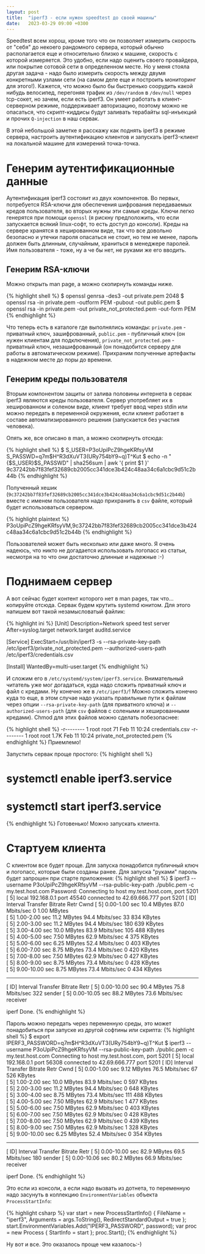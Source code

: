 ```yaml
---
layout: post
title:  "iperf3 - если нужен speedtest до своей машины"
date:   2023-03-29 09:00 +0300
---
```


Speedtest всем хорош, кроме того что он позволяет измерить скорость от "себя" до некоего рандомного сервера, который обычно располагается еще и относительно близко к машине, скорость с которой измеряется. Это удобно, если надо оценить своего провайдера, или покрытие сотовой сети в определенном месте.
Но у меня стояла другая задача - надо было измерить скорость между двумя конкретными узлами сети (на самом деле еще и построить мониторинг для этого!). Кажется, что можно было бы быстренько соорудить какой нибудь велосипед, перегоняя трафик из `/dev/random` в `/dev/null` через tcp-сокет, но зачем, если есть iperf3. Он умеет работать в клиент-серверном режиме, поддерживает авторизацию, поэтому можно не опасаться, что скрипт-киддисы будут заливать терабайты sql-инъекций и прочих `Q-injection` в наш сервак.

В этой небольшой заметке я расскажу как поднять iperf3 в режиме сервера, настроить аутентификацию клиентов и запускать iperf3-клиент на локальной машине для измерений точка-точка.

# Генерим аутентификационные данные
Аутентификация iperf3 состояит из двух компонентов.
Во первых, потребуется RSA-ключи для обеспечения шифрования передаваемых кредов пользователя, во вторых нужны эти самые креды.
Ключи легко генерятся при помощи `openssl` (я рискну предположить, что если запускается всякий linux-софт, то есть доступ до консоли). Креды на сервере хранятся в хешированном виде, так что все довольно безопасно и утечки пароля опасаться не стоит, но тем не менее, пароль должен быть длинным, случайным, храниться в менеджере паролей. Имя пользователя - тоже, ну а че бы нет, не руками же его вводить.

## Генерим RSA-ключи
Можно открыть man page, а можно скопирнуть команды ниже.

{% highlight shell %}
$ openssl genrsa -des3 -out private.pem 2048
$ openssl rsa -in private.pem -outform PEM -pubout -out public.pem
$ openssl rsa -in private.pem -out private_not_protected.pem -out-form PEM
{% endhighlight %}

Что теперь есть в каталоге где выполнялись команды: `private.pem` - приватный ключ, зашифрованный, `public.pem` - публичный ключ (он нужен клиентам для подключения), `private_not_protected.pem` - приватный ключ, незашифрованный (он понадобится серверу для работы в автоматическом режиме). Прихраним полученные артефакты в надежном месте до поры до времени.

## Генерим креды пользователя
Вторым компонентом защиты от залива половины интернета в сервак iperf3 являются креды пользователя. Сервер употребляет их в хешированном и соленом виде, клиент требует ввод через stdin или можно передать в переменной окружения, если клиент работает в составе автоматизированного решения (запускается без участия человека).

Опять же, все описано в man, а можно скопирнуть отсюда:

{% highlight shell %}
$ S_USER=P3oUpiPcZ9hgeKRfsyVM S_PASSWD=q7m$H^R3dXuVT3(URy754bY9~q)T^Kut
$ echo -n "{$S_USER}$S_PASSWD" | sha256sum | awk '{ print $1 }'
9c37242bb7f83fef32689cb2005cc341dce3b424c48aa34c6a1cbc9d51c2b44b
{% endhighlight %}

Полученный хешик (`9c37242bb7f83fef32689cb2005cc341dce3b424c48aa34c6a1cbc9d51c2b44b`) вместе с именем пользователя надо прихранить в `csv` файле, который будет использоваться сервером.

{% highlight plaintext %}
P3oUpiPcZ9hgeKRfsyVM,9c37242bb7f83fef32689cb2005cc341dce3b424c48aa34c6a1cbc9d51c2b44b
{% endhighlight %}

Пользователей может быть несколько или даже много. 
Я очень надеюсь, что никто не догадается использовать логопасс из статьи, несмотря на то что они достаточно длинные и надежные :-)

# Поднимаем сервер
А вот сейчас будет контент которого нет в man pages, так что... копируйте отсюда.
Сервак будем крутить systemd юнитом. Для этого напишем вот такой незамысловатый файлик:

{% highlight ini %}
[Unit]
Description=Network speed test server
After=syslog.target network.target auditd.service

[Service]
ExecStart=/usr/bin/iperf3 -s --rsa-private-key-path /etc/iperf3/private_not_protected.pem --authorized-users-path /etc/iperf3/credentials.csv

[Install]
WantedBy=multi-user.target
{% endhighlight %}

И сложим его в `/etc/systemd/system/iperf3.service`.
Внимательный читатель уже мог догадаться, куда надо сложить приватный ключ и файл с кредами. Ну конечно же в `/etc/iperf3/`! Можно сложить конечно куда то еще, в этом случае надо указать правильные пути к файлам через опции `--rsa-private-key-path` (для приватного ключа) и `--authorized-users-path` (для `csv` файлов с солеными и хешированными кредами).
Chmod для этих файлов можно сделать побезопаснее:

{% highlight shell %}
-r--------  1 root root   71 Feb 11 10:24 credentials.csv
-r--------  1 root root 1.7K Feb 11 10:24 private_not_protected.pem
{% endhighlight %}
Приемлемо!

Запустить сервак проще простого:
{% highlight shell %}
# systemctl enable iperf3.service
# systemctl start iperf3.service
{% endhighlight %}
Готовенько! Можно запускать клиента.

# Стартуем клиента
С клиентом все будет проще. Для запуска понадобится публичный ключ и логопасс, которые были созданы ранее. Для запуска "руками" пароль будет запрошен при старте приложения:
{% highlight shell %}
$ iperf3 --username P3oUpiPcZ9hgeKRfsyVM --rsa-public-key-path ./public.pem -c my.test.host.com
Password: Connecting to host my.test.host.com, port 5201
[  5] local 192.168.0.1 port 45540 connected to 42.69.666.777 port 5201
[ ID] Interval           Transfer     Bitrate         Retr  Cwnd
[  5]   0.00-1.00   sec  10.4 MBytes  87.0 Mbits/sec    0   1.00 MBytes       
[  5]   1.00-2.00   sec  11.2 MBytes  94.4 Mbits/sec   33    834 KBytes       
[  5]   2.00-3.00   sec  11.2 MBytes  94.4 Mbits/sec  180    639 KBytes       
[  5]   3.00-4.00   sec  10.0 MBytes  83.9 Mbits/sec  105    488 KBytes       
[  5]   4.00-5.00   sec  7.50 MBytes  62.9 Mbits/sec    4    375 KBytes       
[  5]   5.00-6.00   sec  6.25 MBytes  52.4 Mbits/sec    0    403 KBytes       
[  5]   6.00-7.00   sec  8.75 MBytes  73.4 Mbits/sec    0    420 KBytes       
[  5]   7.00-8.00   sec  7.50 MBytes  62.9 Mbits/sec    0    427 KBytes       
[  5]   8.00-9.00   sec  8.75 MBytes  73.4 Mbits/sec    0    428 KBytes       
[  5]   9.00-10.00  sec  8.75 MBytes  73.4 Mbits/sec    0    434 KBytes       
- - - - - - - - - - - - - - - - - - - - - - - - -
[ ID] Interval           Transfer     Bitrate         Retr
[  5]   0.00-10.00  sec  90.4 MBytes  75.8 Mbits/sec  322             sender
[  5]   0.00-10.05  sec  88.2 MBytes  73.6 Mbits/sec                  receiver

iperf Done.
{% endhighlight %}

Пароль можно передать через переменную среды, это может понадобиться при запуске из другой софтины или скрипта:
{% highlight shell %}
$ export IPERF3_PASSWORD=q7m$H^R3dXuVT3(URy754bY9~q)T^Kut
$ iperf3 --username P3oUpiPcZ9hgeKRfsyVM --rsa-public-key-path ./public.pem -c my.test.host.com
Connecting to host my.test.host.com, port 5201
[  5] local 192.168.0.1 port 56308 connected to 42.69.666.777 port 5201
[ ID] Interval           Transfer     Bitrate         Retr  Cwnd
[  5]   0.00-1.00   sec  9.12 MBytes  76.5 Mbits/sec   67    526 KBytes       
[  5]   1.00-2.00   sec  10.0 MBytes  83.9 Mbits/sec    0    597 KBytes       
[  5]   2.00-3.00   sec  11.2 MBytes  94.4 Mbits/sec    0    648 KBytes       
[  5]   3.00-4.00   sec  8.75 MBytes  73.4 Mbits/sec  111    488 KBytes       
[  5]   4.00-5.00   sec  7.50 MBytes  62.9 Mbits/sec    1    477 KBytes       
[  5]   5.00-6.00   sec  7.50 MBytes  62.9 Mbits/sec    0    403 KBytes       
[  5]   6.00-7.00   sec  7.50 MBytes  62.9 Mbits/sec    0    428 KBytes       
[  5]   7.00-8.00   sec  7.50 MBytes  62.9 Mbits/sec    0    439 KBytes       
[  5]   8.00-9.00   sec  7.50 MBytes  62.9 Mbits/sec    1    328 KBytes       
[  5]   9.00-10.00  sec  6.25 MBytes  52.4 Mbits/sec    0    354 KBytes       
- - - - - - - - - - - - - - - - - - - - - - - - -
[ ID] Interval           Transfer     Bitrate         Retr
[  5]   0.00-10.00  sec  82.9 MBytes  69.5 Mbits/sec  180             sender
[  5]   0.00-10.06  sec  80.2 MBytes  66.9 Mbits/sec                  receiver

iperf Done.
{% endhighlight %}

Это если из консоли, а если надо вызвать из дотнета, то переменную надо засунуть в коллекцию `EnvironmentVariables` объекта `ProcessStartInfo`:

{% highlight csharp %}
var start = new ProcessStartInfo()
{
    FileName = "iperf3",
    Arguments = args.ToString(),
    RedirectStandardOutput = true
};
start.EnvironmentVariables.Add("IPERF3_PASSWORD", password);
var proc = new Process { StartInfo = start };
proc.Start();
{% endhighlight %}

Ну вот и все. Это оказалось проще чем казалось:-)